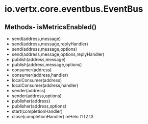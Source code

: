 # io.vertx.core.eventbus.EventBus
## Methods- isMetricsEnabled()
- send(address,message)
- send(address,message,replyHandler)
- send(address,message,options)
- send(address,message,options,replyHandler)
- publish(address,message)
- publish(address,message,options)
- consumer(address)
- consumer(address,handler)
- localConsumer(address)
- localConsumer(address,handler)
- sender(address)
- sender(address,options)
- publisher(address)
- publisher(address,options)
- start(completionHandler)
- close(completionHandler)
mHelo  t1
t2
t3
